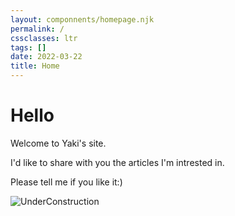 ```yaml
---
layout: componnents/homepage.njk
permalink: /
cssclasses: ltr
tags: []  
date: 2022-03-22
title: Home
---
```

# Hello

Welcome to Yaki's site.

I'd like to share with you the articles I'm intrested in.

Please tell me if you like it:)


![UnderConstruction](http://www.clipartsuggest.com/images/254/under-construction-clipart-clipart-panda-free-clipart-images-QMtH5v-clipart.jpg)